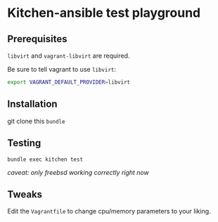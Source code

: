 # Kitchen-ansible test playground #

## Prerequisites ##

`libvirt` and `vagrant-libvirt` are required.

Be sure to tell vagrant to use `libvirt`:

```bash
export VAGRANT_DEFAULT_PROVIDER=libvirt
```

## Installation ##

git clone this
`bundle`

## Testing ##

`bundle exec kitchen test`

_caveat: only freebsd working correctly right now_

## Tweaks ##

Edit the `Vagrantfile` to change cpu/memory parameters to your liking.
